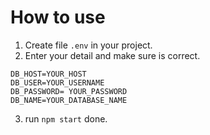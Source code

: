 # How to use

1. Create file `.env` in your project.
2. Enter your detail and make sure is correct.

```
DB_HOST=YOUR_HOST
DB_USER=YOUR_USERNAME
DB_PASSWORD= YOUR_PASSWORD
DB_NAME=YOUR_DATABASE_NAME
```

3. run `npm start` done.
